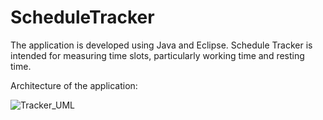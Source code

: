 # ScheduleTracker
The application is developed using Java and Eclipse.
Schedule Tracker is intended for measuring time slots, particularly working time and resting time.

Architecture of the application:

![Tracker_UML](https://user-images.githubusercontent.com/60892608/135142825-f0a58304-3a1d-4bf2-91cc-266803a39de6.png)
